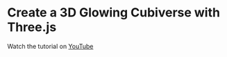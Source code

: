 # Create a 3D Glowing Cubiverse with Three.js

Watch the tutorial on [YouTube](https://youtu.be/SYR5GOfHJGc)

